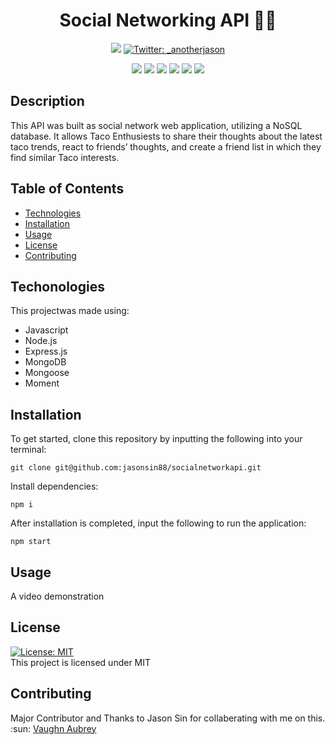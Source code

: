 <h1 align ="center"> Social Networking API 😮‍💨</h1>
  
<p align ="center">
    <a href="https://github.com/jasonsin88"><img src="https://img.shields.io/github/followers/jasonsin88?style=social" target="_blank" /></a>
    <a href="https://twitter.com/_anotherjason">
        <img alt="Twitter: _anotherjason" src="https://img.shields.io/twitter/follow/_anotherjason?style=social" target="_blank" />
    </a>
</p>
  
<p align ="center">
    <img src="https://img.shields.io/badge/Javascript-orange" />
    <img src="https://img.shields.io/badge/Node.js-yellow" />
    <img src="https://img.shields.io/badge/Express.js-red" />
    <img src="https://img.shields.io/badge/MongoDB-violet"  />
    <img src="https://img.shields.io/badge/Mongoose-deepskyblue"  />
    <img src="https://img.shields.io/badge/Moment-green"  />
</p>

## Description

 This API was built as social network web application, utilizing a NoSQL database. It allows Taco Enthusiests to share their thoughts about the latest taco trends, react to friends’ thoughts, and create a friend list in which they find similar Taco interests.

## Table of Contents
- [Technologies](#technologies)
- [Installation](#installation)
- [Usage](#usage)
- [License](#license)
- [Contributing](#contributing)

## Techonologies

This projectwas made using:
- Javascript
- Node.js
- Express.js
- MongoDB
- Mongoose
- Moment

## Installation
To get started, clone this repository by inputting the following into your terminal:
<br>
```
git clone git@github.com:jasonsin88/socialnetworkapi.git
```

Install dependencies:
```
npm i
```

After installation is completed, input the following to run the application:
```
npm start
```

## Usage

A video demonstration

## License
[![License: MIT](https://img.shields.io/badge/License-MIT-yellow.svg)](https://opensource.org/licenses/MIT) <br/>
This project is licensed under MIT

## Contributing
Major Contributor and Thanks to Jason Sin for collaberating with me on this. 
:sun: [Vaughn Aubrey](https://github.com/vaubrey7)
